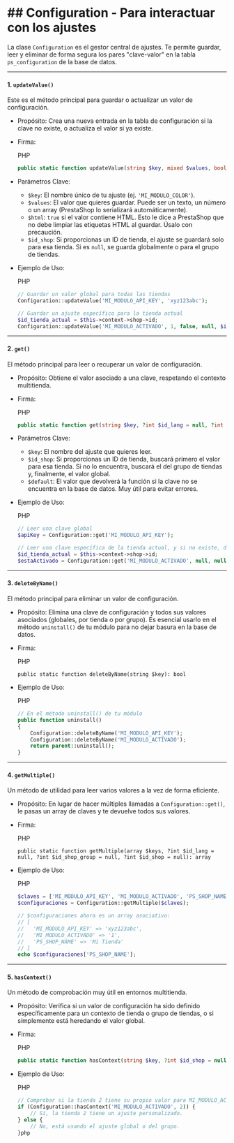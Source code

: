 # ## Configuration - Para interactuar con los ajustes

La clase `Configuration` es el gestor central de ajustes. Te permite guardar, leer y eliminar de forma segura los pares "clave-valor" en la tabla `ps_configuration` de la base de datos.

***

#### 1. `updateValue()`

Este es el método principal para guardar o actualizar un valor de configuración.

* Propósito: Crea una nueva entrada en la tabla de configuración si la clave no existe, o actualiza el valor si ya existe.
*   Firma:

    PHP

    ```php
    public static function updateValue(string $key, mixed $values, bool $html = false, ?int $id_shop_group = null, ?int $id_shop = null): bool
    ```
* Parámetros Clave:
  * `$key`: El nombre único de tu ajuste (ej. `'MI_MODULO_COLOR'`).
  * `$values`: El valor que quieres guardar. Puede ser un texto, un número o un array (PrestaShop lo serializará automáticamente).
  * `$html`: `true` si el valor contiene HTML. Esto le dice a PrestaShop que no debe limpiar las etiquetas HTML al guardar. Úsalo con precaución.
  * `$id_shop`: Si proporcionas un ID de tienda, el ajuste se guardará solo para esa tienda. Si es `null`, se guarda globalmente o para el grupo de tiendas.
*   Ejemplo de Uso:

    PHP

    ```php
    // Guardar un valor global para todas las tiendas
    Configuration::updateValue('MI_MODULO_API_KEY', 'xyz123abc');

    // Guardar un ajuste específico para la tienda actual
    $id_tienda_actual = $this->context->shop->id;
    Configuration::updateValue('MI_MODULO_ACTIVADO', 1, false, null, $id_tienda_actual);
    ```

***

#### 2. `get()`

El método principal para leer o recuperar un valor de configuración.

* Propósito: Obtiene el valor asociado a una clave, respetando el contexto multitienda.
*   Firma:

    PHP

    ```php
    public static function get(string $key, ?int $id_lang = null, ?int $id_shop_group = null, ?int $id_shop = null, $default = false)
    ```
* Parámetros Clave:
  * `$key`: El nombre del ajuste que quieres leer.
  * `$id_shop`: Si proporcionas un ID de tienda, buscará primero el valor para esa tienda. Si no lo encuentra, buscará el del grupo de tiendas y, finalmente, el valor global.
  * `$default`: El valor que devolverá la función si la clave no se encuentra en la base de datos. Muy útil para evitar errores.
*   Ejemplo de Uso:

    PHP

    ```php
    // Leer una clave global
    $apiKey = Configuration::get('MI_MODULO_API_KEY');

    // Leer una clave específica de la tienda actual, y si no existe, devolver '0'
    $id_tienda_actual = $this->context->shop->id;
    $estaActivado = Configuration::get('MI_MODULO_ACTIVADO', null, null, $id_tienda_actual, '0');
    ```

***

#### 3. `deleteByName()`

El método principal para eliminar un valor de configuración.

* Propósito: Elimina una clave de configuración y todos sus valores asociados (globales, por tienda o por grupo). Es esencial usarlo en el método `uninstall()` de tu módulo para no dejar basura en la base de datos.
*   Firma:

    PHP

    ```
    public static function deleteByName(string $key): bool
    ```
*   Ejemplo de Uso:

    PHP

    ```php
    // En el método uninstall() de tu módulo
    public function uninstall()
    {
        Configuration::deleteByName('MI_MODULO_API_KEY');
        Configuration::deleteByName('MI_MODULO_ACTIVADO');
        return parent::uninstall();
    }
    ```

***

#### 4. `getMultiple()`

Un método de utilidad para leer varios valores a la vez de forma eficiente.

* Propósito: En lugar de hacer múltiples llamadas a `Configuration::get()`, le pasas un array de claves y te devuelve todos sus valores.
*   Firma:

    PHP

    ```
    public static function getMultiple(array $keys, ?int $id_lang = null, ?int $id_shop_group = null, ?int $id_shop = null): array
    ```
*   Ejemplo de Uso:

    PHP

    ```php
    $claves = ['MI_MODULO_API_KEY', 'MI_MODULO_ACTIVADO', 'PS_SHOP_NAME'];
    $configuraciones = Configuration::getMultiple($claves);

    // $configuraciones ahora es un array asociativo:
    // [
    //   'MI_MODULO_API_KEY' => 'xyz123abc',
    //   'MI_MODULO_ACTIVADO' => '1',
    //   'PS_SHOP_NAME' => 'Mi Tienda'
    // ]
    echo $configuraciones['PS_SHOP_NAME'];
    ```

***

#### 5. `hasContext()`

Un método de comprobación muy útil en entornos multitienda.

* Propósito: Verifica si un valor de configuración ha sido definido específicamente para un contexto de tienda o grupo de tiendas, o si simplemente está heredando el valor global.
*   Firma:

    PHP

    ```php
    public static function hasContext(string $key, ?int $id_shop = null, ?int $id_shop_group = null): bool
    ```
*   Ejemplo de Uso:

    PHP

    ```php
    // Comprobar si la tienda 2 tiene su propio valor para MI_MODULO_ACTIVADO
    if (Configuration::hasContext('MI_MODULO_ACTIVADO', 2)) {
        // Sí, la tienda 2 tiene un ajuste personalizado.
    } else {
        // No, está usando el ajuste global o del grupo.
    }php
    ```
